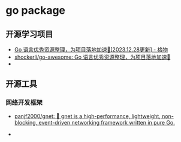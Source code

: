 # go package


## 开源学习项目
- [Go 语言优秀资源整理，为项目落地加速🏃[2023.12.28更新] - 格物](https://shockerli.net/post/go-awesome/)
- [shockerli/go-awesome: Go 语言优秀资源整理，为项目落地加速🏃](https://github.com/shockerli/go-awesome)
- 
## 开源工具

### 网络开发框架
- [panjf2000/gnet: 🚀 gnet is a high-performance, lightweight, non-blocking, event-driven networking framework written in pure Go.](https://github.com/panjf2000/gnet)

- 
